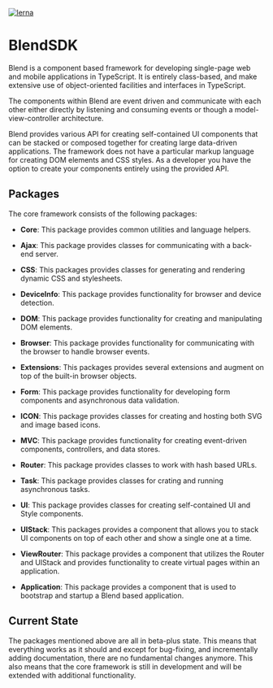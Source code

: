 [![lerna](https://img.shields.io/badge/maintained%20with-lerna-cc00ff.svg)](https://lernajs.io/)

# BlendSDK

Blend is a component based framework for developing single-page web and mobile
applications in TypeScript. It is entirely class-based, and make extensive use of
object-oriented facilities and interfaces in TypeScript.

The components within Blend are event driven and communicate with each other either
directly by listening and consuming events or though a model-view-controller architecture.

Blend provides various API for creating self-contained UI components that can be
stacked or composed together for creating large data-driven applications. The framework
does not have a particular markup language for creating DOM elements and CSS styles. As a
developer you have the option to create your components entirely using the provided API.

## Packages

The core framework consists of the following packages:

-   **Core**: This package provides common utilities and language helpers.

-   **Ajax**: This package provides classes for communicating with a back-end server.

-   **CSS**: This packages provides classes for generating and rendering dynamic CSS and stylesheets.

-   **DeviceInfo**: This package provides functionality for browser and device detection.

-   **DOM**: This package provides functionality for creating and manipulating DOM elements.

-   **Browser**: This package provides functionality for communicating with the browser to handle browser events.

-   **Extensions**: This packages provides several extensions and augment on top of the built-in browser objects.

-   **Form**: This package provides functionality for developing form components and asynchronous data validation.

-   **ICON**: This package provides classes for creating and hosting both SVG and image based icons.

-   **MVC**: This package provides functionality for creating event-driven components, controllers, and data stores.

-   **Router**: This package provides classes to work with hash based URLs.

-   **Task**: This package provides classes for crating and running asynchronous tasks.

-   **UI**: This package provides classes for creating self-contained UI and Style components.

-   **UIStack**: This packages provides a component that allows you to stack UI components on top of each other and show a single one at a time.

-   **ViewRouter**: This package provides a component that utilizes the Router and UIStack and provides functionality to create virtual pages within an application.

-   **Application**: This package provides a component that is used to bootstrap and startup a Blend based application.

## Current State

The packages mentioned above are all in beta-plus state. This means that everything works as it should and
except for bug-fixing, and incrementally adding documentation, there are no fundamental changes anymore.
This also means that the core framework is still in development and will be extended with additional functionality.

